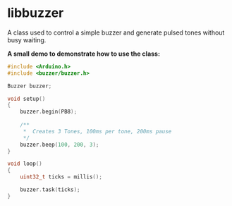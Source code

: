 # libbuzzer
A class used to control a simple buzzer and generate pulsed tones without busy waiting.

**A small demo to demonstrate how to use the class:**

```C++
#include <Arduino.h>
#include <buzzer/buzzer.h>

Buzzer buzzer;

void setup()
{
    buzzer.begin(PB8);
    
    /**
     *  Creates 3 Tones, 100ms per tone, 200ms pause
     */
    buzzer.beep(100, 200, 3);
}

void loop()
{
    uint32_t ticks = millis();

    buzzer.task(ticks);
}
```